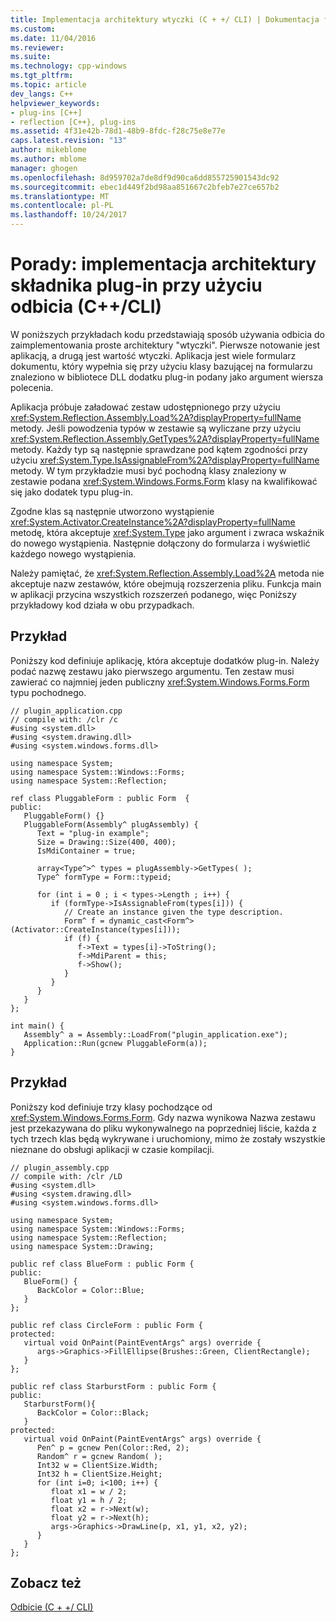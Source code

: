 ```yaml
---
title: Implementacja architektury wtyczki (C + +/ CLI) | Dokumentacja firmy Microsoft
ms.custom: 
ms.date: 11/04/2016
ms.reviewer: 
ms.suite: 
ms.technology: cpp-windows
ms.tgt_pltfrm: 
ms.topic: article
dev_langs: C++
helpviewer_keywords:
- plug-ins [C++]
- reflection [C++}, plug-ins
ms.assetid: 4f31e42b-78d1-48b9-8fdc-f28c75e8e77e
caps.latest.revision: "13"
author: mikeblome
ms.author: mblome
manager: ghogen
ms.openlocfilehash: 8d959702a7de8df9d90ca6dd855725901543dc92
ms.sourcegitcommit: ebec1d449f2bd98aa851667c2bfeb7e27ce657b2
ms.translationtype: MT
ms.contentlocale: pl-PL
ms.lasthandoff: 10/24/2017
---
```

# <a name="how-to-implement-a-plug-in-component-architecture-using-reflection-ccli"></a>Porady: implementacja architektury składnika plug-in przy użyciu odbicia (C++/CLI)
W poniższych przykładach kodu przedstawiają sposób używania odbicia do zaimplementowania proste architektury "wtyczki". Pierwsze notowanie jest aplikacją, a drugą jest wartość wtyczki. Aplikacja jest wiele formularz dokumentu, który wypełnia się przy użyciu klasy bazującej na formularzu znaleziono w bibliotece DLL dodatku plug-in podany jako argument wiersza polecenia.  
  
 Aplikacja próbuje załadować zestaw udostępnionego przy użyciu <xref:System.Reflection.Assembly.Load%2A?displayProperty=fullName> metody. Jeśli powodzenia typów w zestawie są wyliczane przy użyciu <xref:System.Reflection.Assembly.GetTypes%2A?displayProperty=fullName> metody. Każdy typ są następnie sprawdzane pod kątem zgodności przy użyciu <xref:System.Type.IsAssignableFrom%2A?displayProperty=fullName> metody. W tym przykładzie musi być pochodną klasy znaleziony w zestawie podana <xref:System.Windows.Forms.Form> klasy na kwalifikować się jako dodatek typu plug-in.  
  
 Zgodne klas są następnie utworzono wystąpienie <xref:System.Activator.CreateInstance%2A?displayProperty=fullName> metodę, która akceptuje <xref:System.Type> jako argument i zwraca wskaźnik do nowego wystąpienia. Następnie dołączony do formularza i wyświetlić każdego nowego wystąpienia.  
  
 Należy pamiętać, że <xref:System.Reflection.Assembly.Load%2A> metoda nie akceptuje nazw zestawów, które obejmują rozszerzenia pliku. Funkcja main w aplikacji przycina wszystkich rozszerzeń podanego, więc Poniższy przykładowy kod działa w obu przypadkach.  
  
## <a name="example"></a>Przykład  
 Poniższy kod definiuje aplikację, która akceptuje dodatków plug-in. Należy podać nazwę zestawu jako pierwszego argumentu. Ten zestaw musi zawierać co najmniej jeden publiczny <xref:System.Windows.Forms.Form> typu pochodnego.  
  
```  
// plugin_application.cpp  
// compile with: /clr /c  
#using <system.dll>  
#using <system.drawing.dll>  
#using <system.windows.forms.dll>  
  
using namespace System;  
using namespace System::Windows::Forms;  
using namespace System::Reflection;  
  
ref class PluggableForm : public Form  {  
public:  
   PluggableForm() {}  
   PluggableForm(Assembly^ plugAssembly) {  
      Text = "plug-in example";  
      Size = Drawing::Size(400, 400);  
      IsMdiContainer = true;  
  
      array<Type^>^ types = plugAssembly->GetTypes( );  
      Type^ formType = Form::typeid;  
  
      for (int i = 0 ; i < types->Length ; i++) {  
         if (formType->IsAssignableFrom(types[i])) {  
            // Create an instance given the type description.  
            Form^ f = dynamic_cast<Form^> (Activator::CreateInstance(types[i]));  
            if (f) {  
               f->Text = types[i]->ToString();  
               f->MdiParent = this;  
               f->Show();  
            }  
         }  
      }  
   }  
};  
  
int main() {  
   Assembly^ a = Assembly::LoadFrom("plugin_application.exe");  
   Application::Run(gcnew PluggableForm(a));  
}  
```  
  
## <a name="example"></a>Przykład  
 Poniższy kod definiuje trzy klasy pochodzące od <xref:System.Windows.Forms.Form>. Gdy nazwa wynikowa Nazwa zestawu jest przekazywana do pliku wykonywalnego na poprzedniej liście, każda z tych trzech klas będą wykrywane i uruchomiony, mimo że zostały wszystkie nieznane do obsługi aplikacji w czasie kompilacji.  
  
```  
// plugin_assembly.cpp  
// compile with: /clr /LD  
#using <system.dll>  
#using <system.drawing.dll>  
#using <system.windows.forms.dll>  
  
using namespace System;  
using namespace System::Windows::Forms;  
using namespace System::Reflection;  
using namespace System::Drawing;  
  
public ref class BlueForm : public Form {  
public:  
   BlueForm() {  
      BackColor = Color::Blue;  
   }  
};  
  
public ref class CircleForm : public Form {  
protected:  
   virtual void OnPaint(PaintEventArgs^ args) override {  
      args->Graphics->FillEllipse(Brushes::Green, ClientRectangle);  
   }  
};  
  
public ref class StarburstForm : public Form {  
public:  
   StarburstForm(){  
      BackColor = Color::Black;  
   }  
protected:  
   virtual void OnPaint(PaintEventArgs^ args) override {  
      Pen^ p = gcnew Pen(Color::Red, 2);  
      Random^ r = gcnew Random( );  
      Int32 w = ClientSize.Width;  
      Int32 h = ClientSize.Height;  
      for (int i=0; i<100; i++) {  
         float x1 = w / 2;  
         float y1 = h / 2;  
         float x2 = r->Next(w);  
         float y2 = r->Next(h);  
         args->Graphics->DrawLine(p, x1, y1, x2, y2);  
      }  
   }  
};  
```  
  
## <a name="see-also"></a>Zobacz też  
 [Odbicie (C + +/ CLI)](../dotnet/reflection-cpp-cli.md)